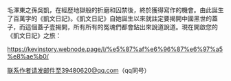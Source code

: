 毛澤東之孫吳凱，在經歷地獄般的折磨和囚禁後，終於獲得寫作的機會。由此誕生了百萬字的《凱文日記》。《凱文日記》自她誕生以來就註定要揭開中國黑世的蓋子，而這個蓋子壹揭開，所有所有的冤魂們都會鉆出來說道說道。現在開啟您的《凱文日記》之旅：

https://kevinstory.webnode.page/l/%e5%87%af%e6%96%87%e6%97%a5%e8%ae%b0/

联系作者请发邮件至39480620@qq.com（qq同号）
